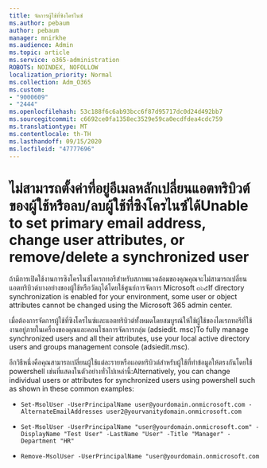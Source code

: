 ```yaml
---
title: จัดการผู้ใช้ที่ซิงโครไนซ์
ms.author: pebaum
author: pebaum
manager: mnirkhe
ms.audience: Admin
ms.topic: article
ms.service: o365-administration
ROBOTS: NOINDEX, NOFOLLOW
localization_priority: Normal
ms.collection: Adm_O365
ms.custom:
- "9000609"
- "2444"
ms.openlocfilehash: 53c188f6c6ab93bcc6f87d95717dc0d24d492bb7
ms.sourcegitcommit: c6692ce0fa1358ec3529e59ca0ecdfdea4cdc759
ms.translationtype: MT
ms.contentlocale: th-TH
ms.lasthandoff: 09/15/2020
ms.locfileid: "47777696"
---
```

# <a name="unable-to-set-primary-email-address-change-user-attributes-or-removedelete-a-synchronized-user"></a><span data-ttu-id="c6b6d-102">ไม่สามารถตั้งค่าที่อยู่อีเมลหลักเปลี่ยนแอตทริบิวต์ของผู้ใช้หรือลบ/ลบผู้ใช้ที่ซิงโครไนซ์ได้</span><span class="sxs-lookup"><span data-stu-id="c6b6d-102">Unable to set primary email address, change user attributes, or remove/delete a synchronized user</span></span>

<span data-ttu-id="c6b6d-103">ถ้ามีการเปิดใช้งานการซิงโครไนซ์ไดเรกทอรีสำหรับสภาพแวดล้อมของคุณคุณจะไม่สามารถเปลี่ยนแอตทริบิวต์บางอย่างของผู้ใช้หรือวัตถุได้โดยใช้ศูนย์การจัดการ Microsoft ๓๖๕</span><span class="sxs-lookup"><span data-stu-id="c6b6d-103">If directory synchronization is enabled for your environment, some user or object attributes cannot be changed using the Microsoft 365 admin center.</span></span>

<span data-ttu-id="c6b6d-104">เมื่อต้องการจัดการผู้ใช้ที่ซิงโครไนซ์และแอตทริบิวต์ทั้งหมดโดยสมบูรณ์ให้ใช้ผู้ใช้ของไดเรกทอรีที่ใช้งานอยู่ภายในเครื่องของคุณและคอนโซลการจัดการกลุ่ม (adsiedit. msc)</span><span class="sxs-lookup"><span data-stu-id="c6b6d-104">To fully manage synchronized users and all their attributes, use your local active directory users and groups management console (adsiedit.msc).</span></span>  

<span data-ttu-id="c6b6d-105">อีกวิธีหนึ่งคือคุณสามารถเปลี่ยนผู้ใช้แต่ละรายหรือแอตทริบิวต์สำหรับผู้ใช้ที่ทำข้อมูลให้ตรงกันโดยใช้ powershell เช่นที่แสดงในตัวอย่างทั่วไปเหล่านี้:</span><span class="sxs-lookup"><span data-stu-id="c6b6d-105">Alternatively, you can change individual users or attributes for synchronized users using powershell such as shown in these common examples:</span></span> 
- `Set-MsolUser -UserPrincipalName user@yourdomain.onmicrosoft.com -AlternateEmailAddresses user2@yourvanitydomain.onmicrosoft.com`

- `Set-MsolUser -UserPrincipalName "user@yourdomain.onmicrosoft.com" -DisplayName "Test User" -LastName "User" -Title "Manager" -Department "HR"`

- `Remove-MsolUser -UserPrincipalName "user@yourdomain.onmicrosoft.com`
